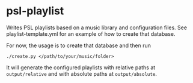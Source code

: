 # psl-playlist
Writes PSL playlists based on a music library and configuration files.
See playlist-template.yml for an example of how to create that database.

For now, the usage is to create that database and then run

`./create.py </path/to/your/music/folder>`

It will generate the configured playlists with relative paths at
`output/relative` and with absolute paths at `output/absolute`.
